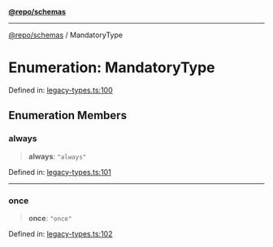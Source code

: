 [**@repo/schemas**](../README.md)

***

[@repo/schemas](../globals.md) / MandatoryType

# Enumeration: MandatoryType

Defined in: [legacy-types.ts:100](https://github.com/alexqguo/drinking-board-game-v3/blob/ec7abd0ff51ebbb80af13ca3c5b158ba2e0616aa/packages/schemas/src/legacy-types.ts#L100)

## Enumeration Members

### always

> **always**: `"always"`

Defined in: [legacy-types.ts:101](https://github.com/alexqguo/drinking-board-game-v3/blob/ec7abd0ff51ebbb80af13ca3c5b158ba2e0616aa/packages/schemas/src/legacy-types.ts#L101)

***

### once

> **once**: `"once"`

Defined in: [legacy-types.ts:102](https://github.com/alexqguo/drinking-board-game-v3/blob/ec7abd0ff51ebbb80af13ca3c5b158ba2e0616aa/packages/schemas/src/legacy-types.ts#L102)
